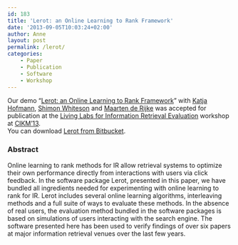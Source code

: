 ```yaml
---
id: 183
title: 'Lerot: an Online Learning to Rank Framework'
date: '2013-09-05T10:03:24+02:00'
author: Anne
layout: post
permalink: /lerot/
categories:
    - Paper
    - Publication
    - Software
    - Workshop
---
```


Our demo “[Lerot: an Online Learning to Rank Framework](https://www.anneschuth.nl/wp-content/uploads/2013/09/cikm-livinglab-2013-lerot.pdf)” with [Katja Hofmann](http://khofm.wordpress.com/), [Shimon Whiteson](http://staff.science.uva.nl/~whiteson/Shimon_Whiteson/Home.html) and [Maarten de Rijke](http://staff.science.uva.nl/~mdr/) was accepted for publication at the [Living Labs for Information Retrieval Evaluation](http://ll2013.dcu.ie/) workshop at [CIKM’13](http://www.cikm2013.org/).  
You can download [Lerot from Bitbucket](https://bitbucket.org/ilps/lerot).

### Abstract

Online learning to rank methods for IR allow retrieval systems to optimize their own performance directly from interactions with users via click feedback. In the software package Lerot, presented in this paper, we have bundled all ingredients needed for experimenting with online learning to rank for IR. Lerot includes several online learning algorithms, interleaving methods and a full suite of ways to evaluate these methods. In the absence of real users, the evaluation method bundled in the software packages is based on simulations of users interacting with the search engine. The software presented here has been used to verify findings of over six papers at major information retrieval venues over the last few years.